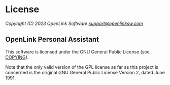 # License
*Copyright (C) 2023 OpenLink Software <support@openlinksw.com>*

## OpenLink Personal Assistant

This software is licensed under the GNU General Public License (see
[COPYING](COPYING.md)).

Note that the only valid version of the GPL license as far as this project
is concerned is the original GNU General Public License Version 2, dated
June 1991.
